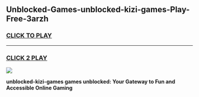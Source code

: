 
## Unblocked-Games-unblocked-kizi-games-Play-Free-3arzh
<h3>
<a href="https://premium76.site?title=unblocked-kizi-games&ref=21A">CLICK TO PLAY</a></h3>
<hr>

<h3>
<a href="https://premium76.site?title=unblocked-kizi-games&ref=21A">CLICK 2 PLAY</a>
  
</h3>

<a href="https://premium76.site?title=unblocked-kizi-games&ref=21A"><img src="https://clearcache.store/games.png"></a>


**unblocked-kizi-games games unblocked: Your Gateway to Fun and Accessible Online Gaming**
